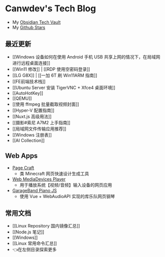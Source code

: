 # Canwdev's Tech Blog

- My [Obsidian Tech Vault](https://github.com/canwdev/canwdev.github.io)
- My [Github Stars](https://github.com/canwdev?tab=stars)

## 最近更新

- [[Windows 设备如何在使用 Android 手机 USB 共享上网的情况下，在局域网进行远程桌面连接]]
- [[Win11 修改]] | [[RDP 使用空密码登录]]
- [[LG G8X]] | [[一加 6T 刷 Win11ARM 指南]]
- [[FE前端技术栈]]
- [[Ubuntu Server 安装 TigerVNC + Xfce4 桌面环境]]
- [[AutoHotKey]]
- [[QEMU]]
- [[使用 ffmpeg 批量截取视频封面]]
- [[Hyper-V 配置指南]]
- [[Nuxt.js 高级用法]]
- [[摄影#索尼 A7M2 上手指南]]
- [[局域网文件传输应用推荐]]
- [[Windows 注册表]]
- [[AI Collection]]

## Web Apps

- [Page Craft](https://canwdev.github.io/page-craft-vite/index.html#/)
	- 类 Minecraft 网页快速设计生成工具
- [Web MediaDevices Player](https://canwdev.github.io/web-mediadevices-player/)
	- 用于播放系统【视频/音频】输入设备的网页应用
- [GarageBand Piano JS](https://canwdev.github.io/garageband-piano-js/)
	- 使用 Vue + WebAudioAPI 实现的库乐队网页钢琴

## 常用文档

- [[Linux Repository 国内镜像汇总]]
- [[Node.js 笔记]]
- [[Windows]]
- [[Linux 常用命令汇总]]
- 👈在左侧目录探索更多

